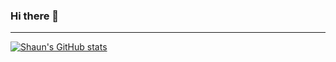 ### Hi there 👋
---
[![Shaun's GitHub stats](https://github-readme-stats.vercel.app/api?username=shauncuier&theme=chartreuse-dark&show_icons=true)](https://github.com/shauncuier)
<!--
**shauncuier/shauncuier** is a ✨ _special_ ✨ repository because its `README.md` (this file) appears on your GitHub profile.

Here are some ideas to get you started:

- 🔭 I’m currently working on ...
- 🌱 I’m currently learning ...
- 👯 I’m looking to collaborate on ...
- 🤔 I’m looking for help with ...
- 💬 Ask me about ...
- 📫 How to reach me: ...
- 😄 Pronouns: ...
- ⚡ Fun fact: ...
-->
